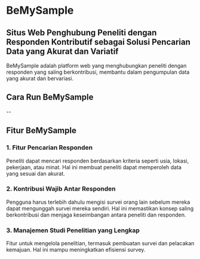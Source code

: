 # BeMySample

## Situs Web Penghubung Peneliti dengan Responden Kontributif sebagai Solusi Pencarian Data yang Akurat dan Variatif

BeMySample adalah platform web yang menghubungkan peneliti dengan responden yang saling berkontribusi, membantu dalam pengumpulan data yang akurat dan bervariasi.

## Cara Run BeMySample
--

## Fitur BeMySample
### 1. Fitur Pencarian Responden
Peneliti dapat mencari responden berdasarkan kriteria seperti usia, lokasi, pekerjaan, atau minat. Hal ini membuat peneliti dapat memperoleh data yang sesuai dan akurat.
### 2. Kontribusi Wajib Antar Responden
Pengguna harus terlebih dahulu mengisi survei orang lain sebelum mereka dapat mengunggah survei mereka sendiri. Hal ini memastikan konsep saling berkontribusi dan menjaga keseimbangan antara peneliti dan responden.
### 3. Manajemen Studi Penelitian yang Lengkap
Fitur untuk mengelola penelitian, termasuk pembuatan survei dan pelacakan kemajuan. Hal ini mampu meningkatkan efisiensi survey.

